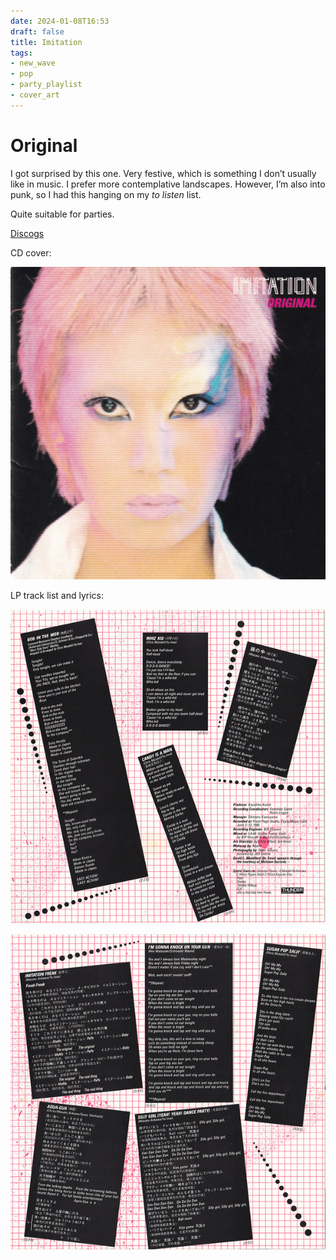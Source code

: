 ```yaml
---
date: 2024-01-08T16:53
draft: false
title: Imitation
tags:
- new_wave
- pop
- party_playlist
- cover_art
---
```


# Original

I got surprised by this one. Very festive, which is something I don’t usually like in music. I prefer more contemplative landscapes. However, I’m also into punk, so I had this hanging on my _to listen_ list.

Quite suitable for parties.

[Discogs](https://www.discogs.com/master/754206-Imitation-Original)

CD cover:

![Photo of the band's singer with a makeup potentially inspired by Ziggy Stardust and probably other new wave aesthetics with neon colors. The singer's hair is also fluor pink. On the top right corner is the name of the band and the album.](../attachment/vsc-paste/imitation-240108165744.png)

LP track list and lyrics:

![The design is typically 80s and post modern with a pink grid as a background and the lyrics as foreground pasted as if they were stickers, in black with white text, misaligned and slightly rotated with decorative dots between them.](../attachment/vsc-paste/imitation-240108170335.png)

![Continuation of the previous images with more song lyrics but the same aesthetics and graphics.](../attachment/vsc-paste/imitation-240108170634.png)